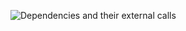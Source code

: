 ![Dependencies and their external calls](images/s3_upload_original_deps.png "Dependencies and their external calls")